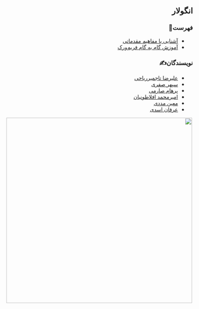 <div dir="rtl">

## انگولار

### فهرست📝
  - [آشنایی با مفاهیم مقدماتی](./Introduction)
  - [آموزش گام به گام فریم‌ورک](./Tutorial)

### نویسندگان✍️
  - [علیرضا تاجمیرریاحی](https://github.com/AlirezaT99)
  - [سپهر صفری](https://github.com/sepehrs1378)
  - [پرهام صارمی](https://github.com/parhamsaremi)
  - [امیرمحمد افلاطونیان](https://github.com/am-afl)
  - [معین مددی](https://github.com/moein72002)
  - [عرفان اسدی](https://github.com/erfanasadi)


<p align=center><img width=500 src="./Introduction/images/Angular-logo.png" /></p>

</div>
